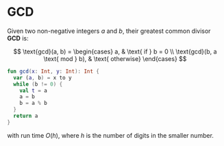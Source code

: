 # GCD

Given two non-negative integers $a$ and $b$, their greatest common divisor **GCD** is:

$$
\text{gcd}(a, b) = \begin{cases}
a, & \text{ if } b = 0 \\
\text{gcd}(b, a \text{ mod } b), & \text{ otherwise}
\end{cases}
$$

```kotlin linenums="1"
fun gcd(x: Int, y: Int): Int {
  var (a, b) = x to y
  while (b != 0) {
    val t = a
    a = b
    b = a % b
  }
  return a
}
```

with run time $O(h)$, where $h$ is the number of digits in the smaller number.